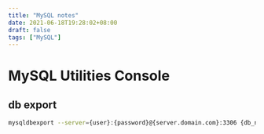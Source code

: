 ```yaml
---
title: "MySQL notes"
date: 2021-06-18T19:28:02+08:00
draft: false
tags: ["MySQL"]
---
```


# MySQL Utilities Console

## db export
```sh
mysqldbexport --server={user}:{password}@{server.domain.com}:3306 {db_name} --output-file={dump_ge.sql}
```